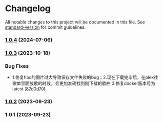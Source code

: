 # Changelog

All notable changes to this project will be documented in this file. See [standard-version](https://github.com/conventional-changelog/standard-version) for commit guidelines.

### [1.0.4](https://github.com/awillheartwu/yunplex/compare/v1.0.3...v1.0.4) (2024-07-06)

### [1.0.3](https://github.com/awillheartwu/yunplex/compare/v1.0.2...v1.0.3) (2023-10-18)


### Bug Fixes

* 1.修复flac的图片过大导致保存文件失败的bug；2.现在下载完毕后，在plex往歌单里面放歌的时候，会更加准确找到刚下载的歌曲 3.修复docker版本号为latest ([87d0d70](https://github.com/awillheartwu/yunplex/commit/87d0d7060100062897b9cdd03d771a8f93b1bdd6))

### [1.0.2](https://github.com/awillheartwu/yunplex/compare/v1.0.1...v1.0.2) (2023-09-23)

### 1.0.1 (2023-09-23)
